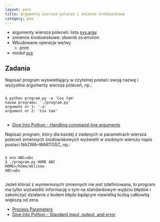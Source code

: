 ```yaml
---
layout: post
title: Argumenty wiersza poleceń i zmienne środowiskowe
category: pas
---
```

*   argumenty wiersza poleceń: lista [sys.argv]("http://docs.python.org/library/sys.html#sys.argv" "sys.argv — System-specific parameters and functions — Python documentation")
*   zmienne środowiskowe: słownik os.environ
*   Wbudowane operacje we/wy
    *   print
* moduł [sys]("http://docs.python.org/library/sys.html" "sys — System-specific parameters and functions — Python documentation")

## Zadania ##

<div class="question">
<p>Napisać program wyświetlający w czytelnej postaci swoją nazwę i wszystkie argumenty wiersza poleceń, np.:</p>
<pre>
<code>
$ python program.py -a 'Cos tam'
nazwa programu: './program.py'
argument nr 1: '-a'
argument nr 2: 'Cos tam'
</code>
</pre>
<ul>
<li><a href="http://diveintopython.org/scripts_and_streams/command_line_arguments.html">Dive Into Python - Handling command-line arguments</a></li>
</ul>
</div>

<div class="question">
<p>Napisać program, który dla każdej z zadanych w parametrach wiersza poleceń zmiennych środowiskowych wyświetli w osobnym wierszu napis postaci NAZWA=WARTOŚĆ, np.:</p>
<pre>
<code>
$ env ABC=abc
$ ./program.py HOME ABC
HOME=/home/mklisow
ABC=abc
</code>
</pre>
<p>Jeżeli któraś z wymienionych zmiennych nie jest zdefiniowana, to program ma tylko wyświetlić informację o tym na standardowym wyjściu błędów i zakończyć działanie z kodem błędu będącym niewielką liczbą całkowitą większą od zera.</p>
<ul>
<li><a href="http://docs.python.org/library/os.html#process-parameters">Process Parameters</a></li>
<li><a href="http://diveintopython.org/scripts_and_streams/stdin_stdout_stderr.html">Dive Into Python - Standard input, output, and error</a></li>
</ul>
</div>
